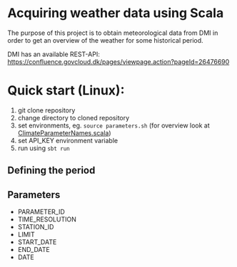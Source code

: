 # Acquiring weather data using Scala
The purpose of this project is to obtain meteorological data from DMI in order to get an overview of the weather for some historical period.

DMI has an available REST-API: https://confluence.govcloud.dk/pages/viewpage.action?pageId=26476690

# Quick start (Linux):
1. git clone repository
2. change directory to cloned repository
3. set environments, eg. `source parameters.sh` (for overview look at [ClimateParameterNames.scala](./src/main/scala/weather/ClimateParameterNames.scala))
4. set API_KEY environment variable
5. run using `sbt run`

## Defining the period

## Parameters
- PARAMETER_ID
- TIME_RESOLUTION
- STATION_ID
- LIMIT
- START_DATE
- END_DATE
- DATE

